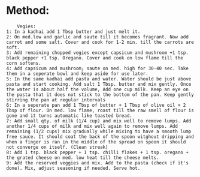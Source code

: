 # Method:
        Vegies:
    1: In a kadhai add 1 Tbsp butter and just melt it.
    2: On med.low and garlic and saute till it becomes fragrant. Now add carrot and some salt. Cover and cook for 1-2 min. till the carrots are soft.
    3: Add remaining chopped vegies except capsicum and mushroom +1 tsp. black pepper +1 tsp. Oregano. Cover and cook on low flame till the corn softens.
    4: Add capsicum and mushroom; saute on med. high for 30-40 sec. Take them in a seperate bowl and keep aside for use later.
    5: In the same kadhai add pasta and water. Water should be just above pasta and start cooking. Add salt 1 Tbsp. butter and mix gently. Once the water is about half the volume, Add one cup milk. Keep an eye on the pasta that it does not stick to the bottom of the pan. Keep gently stirring the pan at regular intervals
    6: In a seperate pan add 1 Tbsp of butter + 1 Tbsp of olive oil + 2 Tbsp of flour. On med. low flame, roast till the raw smell of flour is gone and it turns automatic like toasted bread.
    7: Add small qty. of milk (1/4 cup) and mix well to remove lumps. Add another 1/4 cups of milk and mix well again to remove lumps. Add remaining (1/2 cups) mix gradually while mixing to have a smooth lump free sauce. It should coat the back of the spoon witghout dripping and when a finger is ran in the middle of the spread on spoon it should not converge on itself. (Clean streak)
    8: Add 1 tsp. black pepper + 1 tsp. chilli flakes + 1 tsp. oregano + the grated cheese on med. low heat till the cheese melts.
    9: Add the reserved veggies and mix. Add to the pasta (check if it's done). Mix, adjust seasoning if needed. Serve hot.